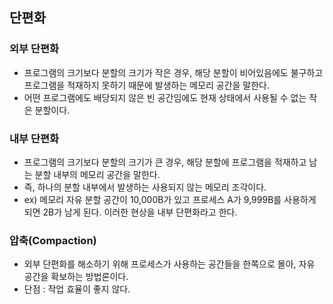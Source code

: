 ## 단편화

### 외부 단편화

- 프로그램의 크기보다 분할의 크기가 작은 경우, 해당 분할이 비어있음에도 불구하고 프로그램을 적재하지 못하기 때문에 발생하는 메모리 공간을 말한다.
- 어떤 프로그램에도 배당되지 않은 빈 공간임에도 현재 상태에서 사용될 수 없는 작은 분할이다.


### 내부 단편화

- 프로그램의 크기보다 분할의 크기가 큰 경우, 해당 분할에 프로그램을 적재하고 남는 분할 내부의 메모리 공간을 말한다.
- 즉, 하나의 분할 내부에서 발생하는 사용되지 않는 메모리 조각이다.
- ex) 메모리 자유 분할 공간이 10,000B가 있고 프로세스 A가 9,999B를 사용하게 되면 2B가 남게 된다. 이러한 현상을 내부 단편화라고 한다.


### 압축(Compaction)

- 외부 단편화를 해소하기 위해 프로세스가 사용하는 공간들을 한쪽으로 몰아, 자유 공간을 확보하는 방법론이다.
- 단점 : 작업 효율이 좋지 않다.